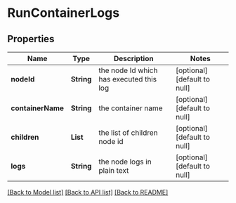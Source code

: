 # RunContainerLogs
## Properties

| Name | Type | Description | Notes |
|------------ | ------------- | ------------- | -------------|
| **nodeId** | **String** | the node Id which has executed this log | [optional] [default to null] |
| **containerName** | **String** | the container name | [optional] [default to null] |
| **children** | **List** | the list of children node id | [optional] [default to null] |
| **logs** | **String** | the node logs in plain text | [optional] [default to null] |

[[Back to Model list]](../README.md#documentation-for-models) [[Back to API list]](../README.md#documentation-for-api-endpoints) [[Back to README]](../README.md)

